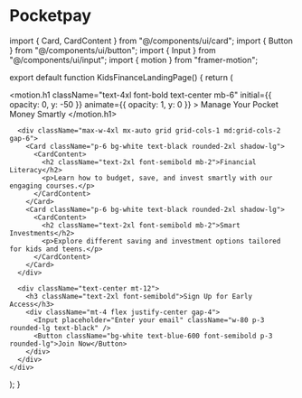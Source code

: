 # Pocketpay
import { Card, CardContent } from "@/components/ui/card";
import { Button } from "@/components/ui/button";
import { Input } from "@/components/ui/input";
import { motion } from "framer-motion";

export default function KidsFinanceLandingPage() {
  return (
    <div className="min-h-screen bg-gradient-to-r from-blue-500 to-purple-500 p-6 text-white">
      <motion.h1
        className="text-4xl font-bold text-center mb-6"
        initial={{ opacity: 0, y: -50 }}
        animate={{ opacity: 1, y: 0 }}
      >
        Manage Your Pocket Money Smartly
      </motion.h1>

      <div className="max-w-4xl mx-auto grid grid-cols-1 md:grid-cols-2 gap-6">
        <Card className="p-6 bg-white text-black rounded-2xl shadow-lg">
          <CardContent>
            <h2 className="text-2xl font-semibold mb-2">Financial Literacy</h2>
            <p>Learn how to budget, save, and invest smartly with our engaging courses.</p>
          </CardContent>
        </Card>
        <Card className="p-6 bg-white text-black rounded-2xl shadow-lg">
          <CardContent>
            <h2 className="text-2xl font-semibold mb-2">Smart Investments</h2>
            <p>Explore different saving and investment options tailored for kids and teens.</p>
          </CardContent>
        </Card>
      </div>

      <div className="text-center mt-12">
        <h3 className="text-2xl font-semibold">Sign Up for Early Access</h3>
        <div className="mt-4 flex justify-center gap-4">
          <Input placeholder="Enter your email" className="w-80 p-3 rounded-lg text-black" />
          <Button className="bg-white text-blue-600 font-semibold p-3 rounded-lg">Join Now</Button>
        </div>
      </div>
    </div>
  );
}
